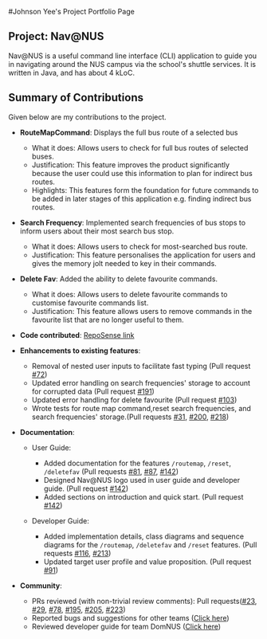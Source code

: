 #Johnson Yee's Project Portfolio Page


## Project: Nav@NUS

Nav@NUS is a useful command line interface (CLI) application to guide you in navigating around the NUS campus
via the school's shuttle services. It is written in Java, and has about 4 kLoC.

## Summary of Contributions
Given below are my contributions to the project.

* **RouteMapCommand**: Displays the full bus route of a selected bus 
  * What it does: Allows users to check for full bus routes of selected buses.
  * Justification: This feature improves the product significantly because the user could use this information to plan
  for indirect bus routes.
  * Highlights: This features form the foundation for future commands to be added in later stages of this application
   e.g. finding indirect bus routes.

* **Search Frequency**: Implemented search frequencies of bus stops to inform users about their most search bus stop.
  * What it does: Allows users to check for most-searched bus route.
  * Justification: This feature personalises the application for users and gives the memory jolt needed to key in their
  commands.
  
* **Delete Fav**: Added the ability to delete favourite commands.
  * What it does: Allows users to delete favourite commands to customise favourite commands list.
  * Justification: This feature allows users to remove commands in the favourite list that are no longer useful to them.

* **Code contributed**: [RepoSense link](https://nus-cs2113-ay2021s1.github.io/tp-dashboard/#breakdown=true&search=johnson-yee)

* **Enhancements to existing features**:
  * Removal of nested user inputs to facilitate fast typing (Pull request [#72](https://github.com/AY2021S1-CS2113T-F14-3/tp/pull/72))
  * Updated error handling on search frequencies' storage to account for corrupted data 
  (Pull request [#191](https://github.com/AY2021S1-CS2113T-F14-3/tp/pull/191))
  * Updated error handling for delete favourite 
  (Pull request [#103](https://github.com/AY2021S1-CS2113T-F14-3/tp/pull/103))
  * Wrote tests for route map command,reset search frequencies, and search frequencies' storage.(Pull requests 
  [#31](https://github.com/AY2021S1-CS2113T-F14-3/tp/pull/31),
   [#200](https://github.com/AY2021S1-CS2113T-F14-3/tp/pull/200),
   [#218](https://github.com/AY2021S1-CS2113T-F14-3/tp/pull/218))

* **Documentation**:
  * User Guide:
    * Added documentation for the features `/routemap`, `/reset`, `/deletefav` (Pull requests
    [#81](https://github.com/AY2021S1-CS2113T-F14-3/tp/pull/81),
    [#87](https://github.com/AY2021S1-CS2113T-F14-3/tp/pull/87),
    [#142](https://github.com/AY2021S1-CS2113T-F14-3/tp/pull/142))
    * Designed Nav@NUS logo used in user guide and developer guide.
    (Pull request [#142](https://github.com/AY2021S1-CS2113T-F14-3/tp/pull/142))
    * Added sections on introduction and quick start. (Pull request [#142](https://github.com/AY2021S1-CS2113T-F14-3/tp/pull/142))
  
  * Developer Guide:
    * Added implementation details, class diagrams and sequence diagrams for the `/routemap`, `/deletefav` and `/reset`
     features. (Pull requests [#116](https://github.com/AY2021S1-CS2113T-F14-3/tp/pull/116), 
     [#213](https://github.com/AY2021S1-CS2113T-F14-3/tp/pull/213)) 
     * Updated target user profile and value proposition. (Pull request [#91](https://github.com/AY2021S1-CS2113T-F14-3/tp/pull/91))
     

* **Community**:
  * PRs reviewed (with non-trivial review comments):
   Pull requests([\#23](https://github.com/AY2021S1-CS2113T-F14-3/tp/pull/23),
   [\#29](https://github.com/AY2021S1-CS2113T-F14-3/tp/pull/29),
   [\#78](https://github.com/AY2021S1-CS2113T-F14-3/tp/pull/78), 
   [\#195](https://github.com/AY2021S1-CS2113T-F14-3/tp/pull/195),
   [\#205](https://github.com/AY2021S1-CS2113T-F14-3/tp/pull/205),
   [\#223](https://github.com/AY2021S1-CS2113T-F14-3/tp/pull/223))
  * Reported bugs and suggestions for other teams ([Click here](https://github.com/Johnson-Yee/ped/issues))
  * Reviewed developer guide for team DomNUS ([Click here](https://github.com/nus-cs2113-AY2021S1/tp/pull/8/files/65a23531bf8d85984e3d339cfc455cedb7e0cccc))
